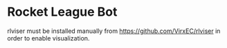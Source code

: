 # Rocket League Bot

rlviser must be installed manually from https://github.com/VirxEC/rlviser in order to enable visualization.
